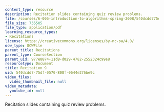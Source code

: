 ```yaml
---
content_type: resource
description: Recitation slides containing quiz review problems.
file: /courses/6-006-introduction-to-algorithms-spring-2008/540dcdd775df0570808f0644e276be9c_recitation09.pdf
file_size: 735505
file_type: application/pdf
learning_resource_types:
- Recitations
license: https://creativecommons.org/licenses/by-nc-sa/4.0/
ocw_type: OCWFile
parent_title: Recitations
parent_type: CourseSection
parent_uid: 977e8874-11d8-d029-4782-2552324c99e8
resourcetype: Document
title: Recitation 9
uid: 540dcdd7-75df-0570-808f-0644e276be9c
video_files:
  video_thumbnail_file: null
video_metadata:
  youtube_id: null
---
```

Recitation slides containing quiz review problems.